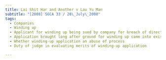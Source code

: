```yaml
---
title: Lai Shit Har and Another v Lau Yu Man 
subtitle: "[2008] SGCA 33 / 28\_July\_2008"
tags:
  - Companies
  - Winding up
  - Applicant for winding up being sued by company for breach of director\'s duties
  - Application brought long after ground for winding up came into existence
  - Whether winding-up application an abuse of process
  - Duty of judge in evaluating merits of winding-up application

---
```


